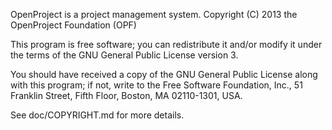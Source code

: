 OpenProject is a project management system.
Copyright (C) 2013 the OpenProject Foundation (OPF)

This program is free software; you can redistribute it and/or
modify it under the terms of the GNU General Public License version 3.

You should have received a copy of the GNU General Public License
along with this program; if not, write to the Free Software
Foundation, Inc., 51 Franklin Street, Fifth Floor, Boston, MA  02110-1301, USA.

See doc/COPYRIGHT.md for more details.
